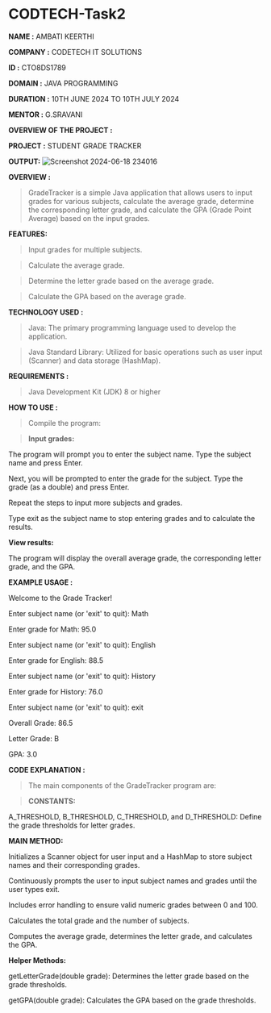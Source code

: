 # CODTECH-Task2
**NAME :** AMBATI KEERTHI

**COMPANY :** CODETECH IT SOLUTIONS

**ID :** CTO8DS1789

**DOMAIN :** JAVA PROGRAMMING

**DURATION :** 10TH JUNE 2024 TO 10TH JULY 2024

**MENTOR :** G.SRAVANI

**OVERVIEW OF THE PROJECT :**

**PROJECT :** STUDENT GRADE TRACKER

**OUTPUT:**
![Screenshot 2024-06-18 234016](https://github.com/keerthi-ambati/CODETECH-Task2/assets/139665917/4744eb7d-16ed-40c7-a436-2e770d672477)

**OVERVIEW :**

>GradeTracker is a simple Java application that allows users to input grades for various subjects, calculate the average grade, determine the corresponding letter grade, and calculate the GPA (Grade Point Average) based on the input grades.

**FEATURES:**

>Input grades for multiple subjects.

>Calculate the average grade.

>Determine the letter grade based on the average grade.

>Calculate the GPA based on the average grade.


**TECHNOLOGY USED :**

>Java: The primary programming language used to develop the application.

>Java Standard Library: Utilized for basic operations such as user input (Scanner) and data storage (HashMap).

**REQUIREMENTS :**

>Java Development Kit (JDK) 8 or higher

**HOW TO USE :**

>Compile the program:

>**Input grades:**

The program will prompt you to enter the subject name. Type the subject name and press Enter.

Next, you will be prompted to enter the grade for the subject. Type the grade (as a double) and press Enter. 

Repeat the steps to input more subjects and grades.

Type exit as the subject name to stop entering grades and to calculate the results.

**View results:**

The program will display the overall average grade, the corresponding letter grade, and the GPA.

**EXAMPLE USAGE :**

Welcome to the Grade Tracker!

Enter subject name (or 'exit' to quit): Math

Enter grade for Math: 95.0

Enter subject name (or 'exit' to quit): English

Enter grade for English: 88.5

Enter subject name (or 'exit' to quit): History

Enter grade for History: 76.0

Enter subject name (or 'exit' to quit): exit


Overall Grade: 86.5

Letter Grade: B

GPA: 3.0

**CODE EXPLANATION :**

>The main components of the GradeTracker program are:

>**CONSTANTS:**

A_THRESHOLD, B_THRESHOLD, C_THRESHOLD, and D_THRESHOLD: Define the grade thresholds for letter grades.

**MAIN METHOD:**

Initializes a Scanner object for user input and a HashMap to store subject names and their corresponding grades.

Continuously prompts the user to input subject names and grades until the user types exit.

Includes error handling to ensure valid numeric grades between 0 and 100.

Calculates the total grade and the number of subjects.

Computes the average grade, determines the letter grade, and calculates the GPA.

**Helper Methods:**

getLetterGrade(double grade): Determines the letter grade based on the grade thresholds.

getGPA(double grade): Calculates the GPA based on the grade thresholds.











